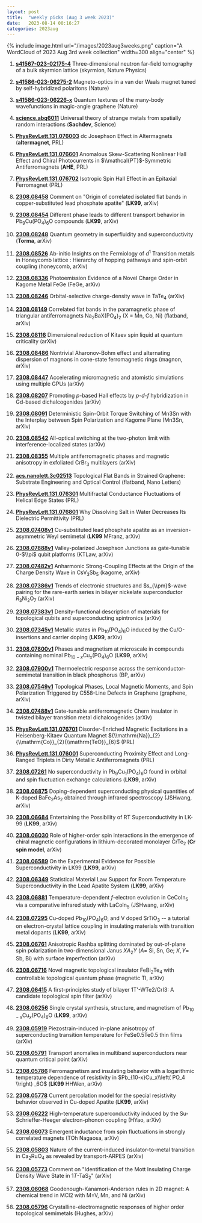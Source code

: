 ```yaml
---
layout: post
title:  "weekly picks (Aug 3 week 2023)"
date:   2023-08-14 00:16:27
categories: 2023aug
---
```



{% include image.html url="/images/2023aug3weeks.png" caption="A WordCloud of 2023 Aug 3rd week collection" width=300 align="center" %}



1. **[s41567-023-02175-4](https://www.nature.com/articles/s41567-023-02175-4)** Three-dimensional neutron far-field tomography of a bulk skyrmion lattice (skyrmion, Nature Physics)

1. **[s41586-023-06275-2](https://www.nature.com/articles/s41586-023-06275-2)** Magneto-optics in a van der Waals magnet tuned by self-hybridized polaritons (Nature)

1. **[s41586-023-06226-x](https://www.nature.com/articles/s41586-023-06226-x)** Quantum textures of the many-body wavefunctions in magic-angle graphene (Nature)

1. **[science.abq6011](https://www.science.org/doi/abs/10.1126/science.abq6011)** Universal theory of strange metals from spatially random interactions (**Sachdev**, Science)

1. **[PhysRevLett.131.076003](https://link.aps.org/doi/10.1103/PhysRevLett.131.076003)** dc Josephson Effect in Altermagnets (**altermagnet**, PRL)

1. **[PhysRevLett.131.076601](https://link.aps.org/doi/10.1103/PhysRevLett.131.076601)** Anomalous Skew-Scattering Nonlinear Hall Effect and Chiral Photocurrents in $\\mathcal{PT}$-Symmetric Antiferromagnets (**AHE**, PRL)

1. **[PhysRevLett.131.076702](https://link.aps.org/doi/10.1103/PhysRevLett.131.076702)** Isotropic Spin Hall Effect in an Epitaxial Ferromagnet (PRL)




1. **[2308.08458](http://arxiv.org/abs/2308.08458)** Comment on "Origin of correlated isolated flat bands in copper-substituted lead phosphate apatite" (**LK99**, arXiv)

1. **[2308.08454](http://arxiv.org/abs/2308.08454)** Different phase leads to different transport behavior in Pb$_9$Cu(PO$_4$)$_6$O compounds (**LK99**, arXiv)

1. **[2308.08248](http://arxiv.org/abs/2308.08248)** Quantum geometry in superfluidity and superconductivity (**Torma**, arXiv)

1. **[2308.08526](http://arxiv.org/abs/2308.08526)** Ab-initio Insights on the Fermiology of $d^1$ Transition metals in Honeycomb lattice : Hierarchy of hopping pathways and spin-orbit coupling (honeycomb, arXiv)

1. **[2308.08336](http://arxiv.org/abs/2308.08336)** Photoemission Evidence of a Novel Charge Order in Kagome Metal FeGe (FeGe, arXiv)

1. **[2308.08246](http://arxiv.org/abs/2308.08246)** Orbital-selective charge-density wave in TaTe$_4$ (arXiv)

1. **[2308.08149](http://arxiv.org/abs/2308.08149)** Correlated flat bands in the paramagnetic phase of triangular antiferromagnets Na$_2$BaX(PO$_4$)$_2$ (X = Mn, Co, Ni) (flatband, arXiv)

1. **[2308.08116](http://arxiv.org/abs/2308.08116)** Dimensional reduction of Kitaev spin liquid at quantum criticality (arXiv)

1. **[2308.08486](http://arxiv.org/abs/2308.08486)** Nontrivial Aharonov-Bohm effect and alternating dispersion of magnons in cone-state ferromagnetic rings (magnon, arXiv)

1. **[2308.08447](http://arxiv.org/abs/2308.08447)** Accelerating micromagnetic and atomistic simulations using multiple GPUs (arXiv)

1. **[2308.08207](http://arxiv.org/abs/2308.08207)** Promoting $p$-based Hall effects by $p$-$d$-$f$ hybridization in Gd-based dichalcogenides (arXiv)

1. **[2308.08091](http://arxiv.org/abs/2308.08091)** Deterministic Spin-Orbit Torque Switching of Mn3Sn with the Interplay between Spin Polarization and Kagome Plane (Mn3Sn, arXiv)

1. **[2308.08542](http://arxiv.org/abs/2308.08542)** All-optical switching at the two-photon limit with interference-localized states (arXiv)

1. **[2308.08355](http://arxiv.org/abs/2308.08355)** Multiple antiferromagnetic phases and magnetic anisotropy in exfoliated CrBr$_3$ multilayers (arXiv)

1. **[acs.nanolett.3c02513](https://doi.org/10.1021/acs.nanolett.3c02513)** Topological Flat Bands in Strained Graphene: Substrate Engineering and Optical Control (flatband, Nano Letters)

1. **[PhysRevLett.131.076301](https://link.aps.org/doi/10.1103/PhysRevLett.131.076301)** Multifractal Conductance Fluctuations of Helical Edge States (PRL)

1. **[PhysRevLett.131.076801](https://link.aps.org/doi/10.1103/PhysRevLett.131.076801)** Why Dissolving Salt in Water Decreases Its Dielectric Permittivity (PRL)





1. **[2308.07408v1](https://arxiv.org/abs/2308.07408v1)** Cu-substituted lead phosphate apatite as an inversion-asymmetric Weyl semimetal (**LK99** MFranz, arXiv)


1. **[2308.07888v1](https://arxiv.org/abs/2308.07888v1)** Valley-polarized Josephson Junctions as gate-tunable $0$-$\\pi$ qubit platforms (KTLaw, arXiv)

1. **[2308.07482v1](https://arxiv.org/abs/2308.07482v1)** Anharmonic Strong-Coupling Effects at the Origin of the Charge Density Wave in CsV$_3$Sb$_5$ (kagome, arXiv)

1. **[2308.07386v1](https://arxiv.org/abs/2308.07386v1)** Trends of electronic structures and $s_{\\pm}$-wave pairing for the rare-earth series in bilayer nickelate superconductor $R_ 3$Ni$_2$O$_7$ (arXiv)

1. **[2308.07383v1](https://arxiv.org/abs/2308.07383v1)** Density-functional description of materials for topological qubits and superconducting spintronics (arXiv)

1. **[2308.07345v1](https://arxiv.org/abs/2308.07345v1)** Metallic states in Pb$_{10}$(PO$_4$)$_6$O induced by the Cu/O-insertions and carrier doping (**LK99**, arXiv)

1. **[2308.07800v1](https://arxiv.org/abs/2308.07800v1)** Phases and magnetism at microscale in compounds containing nominal Pb$_{10-x}$Cu$_x$(PO$_4$)$_6$O (**LK99**, arXiv)

1. **[2308.07900v1](https://arxiv.org/abs/2308.07900v1)** Thermoelectric response across the semiconductor-semimetal transition in black phosphorus (BP, arXiv)

1. **[2308.07549v1](https://arxiv.org/abs/2308.07549v1)** Topological Phases, Local Magnetic Moments, and Spin Polarization Triggered by C558-Line Defects in Graphene (graphene, arXiv)

1. **[2308.07488v1](https://arxiv.org/abs/2308.07488v1)** Gate-tunable antiferromagnetic Chern insulator in twisted bilayer transition metal dichalcogenides (arXiv)

1. **[PhysRevLett.131.076701](https://link.aps.org/doi/10.1103/PhysRevLett.131.076701)** Disorder-Enriched Magnetic Excitations in a Heisenberg-Kitaev Quantum Magnet ${\\mathrm{Na}}_{2}{\\mathrm{Co}}_{2}{\\mathrm{TeO}}_{6}$ (PRL)

1. **[PhysRevLett.131.076001](https://link.aps.org/doi/10.1103/PhysRevLett.131.076001)** Superconducting Proximity Effect and Long-Ranged Triplets in Dirty Metallic Antiferromagnets (PRL)




1. **[2308.07261](http://arxiv.org/abs/2308.07261)** No superconductivity in Pb$_9$Cu$_1$(PO$_4$)$_6$O found in orbital and spin fluctuation exchange calculations (**LK99**, arXiv)

1. **[2308.06875](http://arxiv.org/abs/2308.06875)** Doping-dependent superconducting physical quantities of K-doped BaFe$_2$As$_2$ obtained through infrared spectroscopy (JSHwang, arXiv)

1. **[2308.06684](http://arxiv.org/abs/2308.06684)** Entertaining the Possibility of RT Superconductivity in LK-99 (**LK99**, arXiv)



1. **[2308.06030](http://arxiv.org/abs/2308.06030)** Role of higher-order spin interactions in the emergence of chiral magnetic configurations in lithium-decorated monolayer CrTe$_{2}$ (**Cr spin model**, arXiv)


1. **[2308.06589](http://arxiv.org/abs/2308.06589)** On the Experimental Evidence for Possible Superconductivity in LK99 (**LK99**, arXiv)

1. **[2308.06349](http://arxiv.org/abs/2308.06349)** Statistical Material Law Support for Room Temperature Superconductivity in the Lead Apatite System (**LK99**, arXiv)

1. **[2308.06881](http://arxiv.org/abs/2308.06881)** Temperature-dependent $f$-electron evolution in CeCoIn$_5$ via a comparative infrared study with LaCoIn$_5$ (JSHwang, arXiv)

1. **[2308.07295](http://arxiv.org/abs/2308.07295)** Cu-doped Pb$_{10}$(PO$_4$)$_6$O, and V doped SrTiO$_3$ -- a tutorial on electron-crystal lattice coupling in insulating materials with transition metal dopants (**LK99**, arXiv)

1. **[2308.06761](http://arxiv.org/abs/2308.06761)** Anisotropic Rashba splitting dominated by out-of-plane spin polarization in two-dimensional Janus $XA_{2}Y$ ($A$= Si, Sn, Ge; $X,Y$= Sb, Bi) with surface imperfection (arXiv)

1. **[2308.06716](http://arxiv.org/abs/2308.06716)** Novel magnetic topological insulator FeBi$_2$Te$_4$ with controllable topological quantum phase (magnetic TI, arXiv)

1. **[2308.06415](http://arxiv.org/abs/2308.06415)** A first-principles study of bilayer 1T'-WTe2/CrI3: A candidate topological spin filter (arXiv)





1. **[2308.06256](http://arxiv.org/abs/2308.06256)** Single crystal synthesis, structure, and magnetism of Pb$_{10-x}$Cu$_x$(PO$_4$)$_6$O (**LK99**, arXiv)

1. **[2308.05919](http://arxiv.org/abs/2308.05919)** Piezostrain-induced in-plane anisotropy of superconducting transition temperature for FeSe0.5Te0.5 thin films (arXiv)

1. **[2308.05791](http://arxiv.org/abs/2308.05791)** Transport anomalies in multiband superconductors near quantum critical point (arXiv)

1. **[2308.05786](http://arxiv.org/abs/2308.05786)** Ferromagnetism and insulating behavior with a logarithmic temperature dependence of resistivity in $Pb_{10-x}Cu_x\\left( PO_4 \\right) _6O$ (**LK99** HHWen, arXiv)

1. **[2308.05778](http://arxiv.org/abs/2308.05778)** Current percolation model for the special resistivity behavior observed in Cu-doped Apatite (**LK99**, arXiv)

1. **[2308.06222](http://arxiv.org/abs/2308.06222)** High-temperature superconductivity induced by the Su-Schrieffer-Heeger electron-phonon coupling (HYao, arXiv)

1. **[2308.06073](http://arxiv.org/abs/2308.06073)** Emergent inductance from spin fluctuations in strongly correlated magnets (TOh Nagaosa, arXiv)

1. **[2308.05803](http://arxiv.org/abs/2308.05803)** Nature of the current-induced insulator-to-metal transition in Ca$_2$RuO$_4$ as revealed by transport-ARPES (arXiv)

1. **[2308.05773](http://arxiv.org/abs/2308.05773)** Comment on "Identification of the Mott Insulating Charge Density Wave State in $1T$-TaS$_2$" (arXiv)

1. **[2308.06068](http://arxiv.org/abs/2308.06068)** Goodenough-Kanamori-Anderson rules in 2D magnet: A chemical trend in MCl2 with M=V, Mn, and Ni (arXiv)

1. **[2308.05796](http://arxiv.org/abs/2308.05796)** Crystalline-electromagnetic responses of higher order topological semimetals (Hughes, arXiv)
